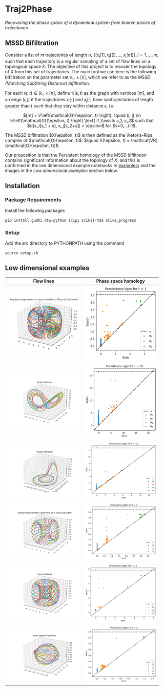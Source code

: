 # Traj2Phase

*Recovering the phase space of a dynamical system from broken pieces of trajectories*

## MSSD Bifiltration

Consider a list of $m$ trajectories of length $n$, $\{(x_i[1], x_i[2], ..., x_i[n])\}, i = 1,...,m$, such that each trajectory is a regular sampling of 
a set of flow lines on a topological space $X$. The objective of this project is to recover the topology of $X$ from this set of trajectories. The main 
tool we use here is the following bifiltration on the parameter set $\mathbb{R_+} \times [n]$, which we refer to as the *MSSD (Matching SubString Distance)
bifiltration*.

For each $(\epsilon, t) \in \mathbb{R_+}\times[n]$, define $\mathcal{G}(\epsilon, t)$ as the graph with vertices $[m]$, and an edge $(i, j)$ if the trajectories
$x_i[\cdot]$ and $x_j[\cdot]$ have subtrajectories of length greater than $t$ such that they stay within distance $\epsilon$, i.e
<p align="center">$[m] = V\left(\mathcal{G}(\epsilon, t) \right), \quad (i, j) \in E\left(\mathcal{G}(\epsilon, t) \right) \text{ if }\exists s_1, s_2$ such that $d(x_i[s_1 + s], x_j[s_2+s]) < \epsilon$ for $s=0,..,t-1$.</p>
 The MSSD bifiltration $X(\epsilon, t)$ is then defined as the Vietoris-Rips complex of $\mathcal{G}(\epsilon, t)$: $\quad X(\epsilon, t) = \mathcal{VR}(\mathcal{G}(\epsilon, t))$.

 Our proposition is that the Persistent homology of the MSSD bifiltraion contains significant information about the topology of $X$, and this is confirmed
 in the low dimensional example notebooks in [examples/](examples/) and the images in the *Low dimensional examples* section below.

## Installation

### Package Requirements

Install the following packages

`pip install gudhi dtw-python scipy scikit-tda alive_progress`

### Setup

Add the src directory to PYTHONPATH using the command

`source setup.sh`

## Low dimensional examples

Flow lines            |  Phase space homology
:-------------------------:|:-------------------------:
![Torus](images/torus_2.png) |  ![Torus](images/torus_2_pdgm.png)
![Lorenz attractor](images/lorenz.png) |  ![Lorenz attractor](images/lorenz_pdgm.png)
![Rossler attractor](images/rossler.png) |  ![Rossler attractor](images/rossler_pdgm.png)
![Torus](images/torus.png) |  ![Torus](images/torus_pdgm.png)
![Torus](images/torus_wind.png) |  ![Torus](images/torus_wind_pdgm.png)
![Sphere](images/sphere.png) |  ![Sphere](images/sphere_pdgm.png)
